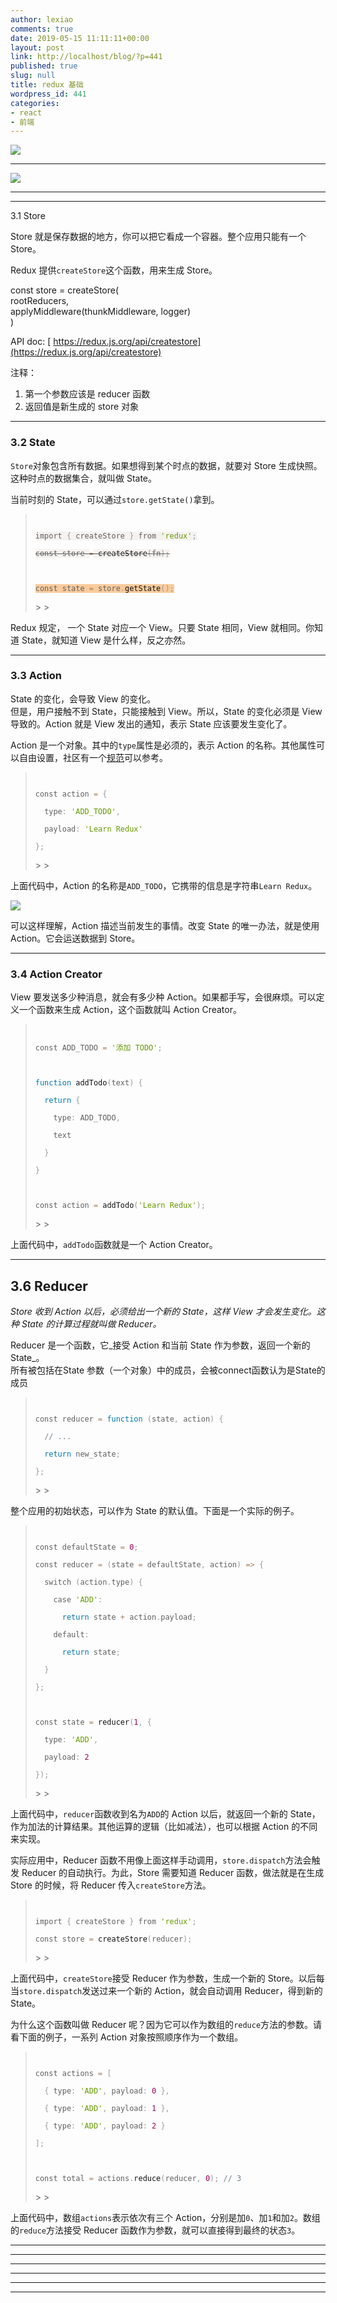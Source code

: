 ```yaml
---
author: lexiao
comments: true
date: 2019-05-15 11:11:11+00:00
layout: post
link: http://localhost/blog/?p=441
published: true
slug: null
title: redux 基础
wordpress_id: 441
categories:
- react
- 前端
---
```





[![](http://localhost/blog/wp-content/uploads/2019/05/01.png)](http://localhost/blog/wp-content/uploads/2019/05/01.png)




* * *




[![](http://localhost/blog/wp-content/uploads/2019/05/25E5-25BE-25AE-25E4-25BF-25A1-25E6-2588-25AA-25E5-259B-25BE_20190322180507.png)](http://localhost/blog/wp-content/uploads/2019/05/25E5-25BE-25AE-25E4-25BF-25A1-25E6-2588-25AA-25E5-259B-25BE_20190322180507.png)






* * *




* * *




3.1 Store

Store 就是保存数据的地方，你可以把它看成一个容器。整个应用只能有一个 Store。

Redux 提供`createStore`这个函数，用来生成 Store。



const store = createStore(  
rootReducers,   
applyMiddleware(thunkMiddleware, logger)  
)  

API doc: [ https://redux.js.org/api/createstore](https://redux.js.org/api/createstore)  


注释：  



  1. 第一个参数应该是 reducer 函数
  2. 返回值是新生成的 store 对象




* * *




### 3.2 State

`Store`对象包含所有数据。如果想得到某个时点的数据，就要对 Store 生成快照。这种时点的数据集合，就叫做 State。

当前时刻的 State，可以通过`store.getState()`拿到。

<blockquote><code style="border: none; direction: ltr; font-family: monospace, Consolas, Monaco, "Andale Mono"; font-size: 1.2em; hyphens: none; list-style-type: none; margin: 0px; padding: 0px; tab-size: 4; text-shadow: white 0px 1px; word-spacing: normal;"><span style="background-color: #f5f2f0;"><br></br>import </span><span style="background-color: #f5f2f0; border: none; color: #999999; list-style-type: none; margin: 0px; padding: 0px;">{</span><span style="background-color: #f5f2f0;"> createStore </span><span style="background-color: #f5f2f0; border: none; color: #999999; list-style-type: none; margin: 0px; padding: 0px;">}</span><span style="background-color: #f5f2f0;"> from </span><span style="background-color: #f5f2f0; border: none; color: #669900; list-style-type: none; margin: 0px; padding: 0px;">'redux'</span><span style="background-color: #f5f2f0; border: none; color: #999999; list-style-type: none; margin: 0px; padding: 0px;">;</span><span style="background-color: #f5f2f0;"><br></br><strike>const store </strike></span><strike><span style="background: rgba(255 , 255 , 255 , 0.5); border: none; color: #a67f59; list-style-type: none; margin: 0px; padding: 0px;">=</span><span style="background-color: #f5f2f0;"> </span><span style="background-color: #f5f2f0; border: none; color: #111111; list-style-type: none; margin: 0px; padding: 0px;">createStore<span style="border: none; color: #999999; list-style-type: none; margin: 0px; padding: 0px;">(</span></span><span style="background-color: #f5f2f0;">fn</span><span style="background-color: #f5f2f0; border: none; color: #999999; list-style-type: none; margin: 0px; padding: 0px;">)</span><span style="background-color: #f5f2f0; border: none; color: #999999; list-style-type: none; margin: 0px; padding: 0px;">;</span></strike><span style="background-color: #f5f2f0;"><br></br><br></br></span><span style="background-color: #f9cb9c;">const state <span style="border: none; color: #a67f59; list-style-type: none; margin: 0px; padding: 0px;">=</span> store<span style="border: none; color: #999999; list-style-type: none; margin: 0px; padding: 0px;">.</span><span style="border: none; color: #111111; list-style-type: none; margin: 0px; padding: 0px;">getState<span style="border: none; color: #999999; list-style-type: none; margin: 0px; padding: 0px;">(</span></span><span style="border: none; color: #999999; list-style-type: none; margin: 0px; padding: 0px;">)</span><span style="border: none; color: #999999; list-style-type: none; margin: 0px; padding: 0px;">;</span></span><span style="background-color: #f5f2f0;"><br></br></span></code>
>
> </blockquote>

Redux 规定， 一个 State 对应一个 View。只要 State 相同，View 就相同。你知道 State，就知道 View 是什么样，反之亦然。






* * *




### 3.3 Action

State 的变化，会导致 View 的变化。  
但是，用户接触不到 State，只能接触到 View。所以，State 的变化必须是 View 导致的。Action 就是 View 发出的通知，表示 State 应该要发生变化了。

Action 是一个对象。其中的`type`属性是必须的，表示 Action 的名称。其他属性可以自由设置，社区有一个[规范](https://github.com/acdlite/flux-standard-action)可以参考。

<blockquote><code style="border: none; direction: ltr; font-family: monospace, Consolas, Monaco, "Andale Mono"; font-size: 1.2em; hyphens: none; list-style-type: none; margin: 0px; padding: 0px; tab-size: 4; text-shadow: white 0px 1px; word-spacing: normal;"><br></br>const action <span style="background: rgba(255 , 255 , 255 , 0.5); border: none; color: #a67f59; list-style-type: none; margin: 0px; padding: 0px;">=</span> <span style="border: none; color: #999999; list-style-type: none; margin: 0px; padding: 0px;">{</span><br></br>  type<span style="border: none; color: #999999; list-style-type: none; margin: 0px; padding: 0px;">:</span> <span style="border: none; color: #669900; list-style-type: none; margin: 0px; padding: 0px;">'ADD_TODO'</span><span style="border: none; color: #999999; list-style-type: none; margin: 0px; padding: 0px;">,</span><br></br>  payload<span style="border: none; color: #999999; list-style-type: none; margin: 0px; padding: 0px;">:</span> <span style="border: none; color: #669900; list-style-type: none; margin: 0px; padding: 0px;">'Learn Redux'</span><br></br><span style="border: none; color: #999999; list-style-type: none; margin: 0px; padding: 0px;">}</span><span style="border: none; color: #999999; list-style-type: none; margin: 0px; padding: 0px;">;</span><br></br></code>
>
> </blockquote>

上面代码中，Action 的名称是`ADD_TODO`，它携带的信息是字符串`Learn Redux`。

[![](http://localhost/blog/wp-content/uploads/2019/05/25E5-25BE-25AE-25E4-25BF-25A1-25E6-2588-25AA-25E5-259B-25BE_20190322122102-300x20.png)](http://localhost/blog/wp-content/uploads/2019/05/25E5-25BE-25AE-25E4-25BF-25A1-25E6-2588-25AA-25E5-259B-25BE_20190322122102.png)


可以这样理解，Action 描述当前发生的事情。改变 State 的唯一办法，就是使用 Action。它会运送数据到 Store。




* * *




### 3.4 Action Creator

View 要发送多少种消息，就会有多少种 Action。如果都手写，会很麻烦。可以定义一个函数来生成 Action，这个函数就叫 Action Creator。

<blockquote><code style="border: none; direction: ltr; font-family: monospace, Consolas, Monaco, "Andale Mono"; font-size: 1.2em; hyphens: none; list-style-type: none; margin: 0px; padding: 0px; tab-size: 4; text-shadow: white 0px 1px; word-spacing: normal;"><br></br>const ADD_TODO <span style="background: rgba(255 , 255 , 255 , 0.5); border: none; color: #a67f59; list-style-type: none; margin: 0px; padding: 0px;">=</span> <span style="border: none; color: #669900; list-style-type: none; margin: 0px; padding: 0px;">'添加 TODO'</span><span style="border: none; color: #999999; list-style-type: none; margin: 0px; padding: 0px;">;</span><br></br><br></br><span style="border: none; color: #0077aa; list-style-type: none; margin: 0px; padding: 0px;">function</span> <span style="border: none; color: #111111; list-style-type: none; margin: 0px; padding: 0px;">addTodo<span style="border: none; color: #999999; list-style-type: none; margin: 0px; padding: 0px;">(</span></span>text<span style="border: none; color: #999999; list-style-type: none; margin: 0px; padding: 0px;">)</span> <span style="border: none; color: #999999; list-style-type: none; margin: 0px; padding: 0px;">{</span><br></br>  <span style="border: none; color: #0077aa; list-style-type: none; margin: 0px; padding: 0px;">return</span> <span style="border: none; color: #999999; list-style-type: none; margin: 0px; padding: 0px;">{</span><br></br>    type<span style="border: none; color: #999999; list-style-type: none; margin: 0px; padding: 0px;">:</span> ADD_TODO<span style="border: none; color: #999999; list-style-type: none; margin: 0px; padding: 0px;">,</span><br></br>    text<br></br>  <span style="border: none; color: #999999; list-style-type: none; margin: 0px; padding: 0px;">}</span><br></br><span style="border: none; color: #999999; list-style-type: none; margin: 0px; padding: 0px;">}</span><br></br><br></br>const action <span style="background: rgba(255 , 255 , 255 , 0.5); border: none; color: #a67f59; list-style-type: none; margin: 0px; padding: 0px;">=</span> <span style="border: none; color: #111111; list-style-type: none; margin: 0px; padding: 0px;">addTodo<span style="border: none; color: #999999; list-style-type: none; margin: 0px; padding: 0px;">(</span></span><span style="border: none; color: #669900; list-style-type: none; margin: 0px; padding: 0px;">'Learn Redux'</span><span style="border: none; color: #999999; list-style-type: none; margin: 0px; padding: 0px;">)</span><span style="border: none; color: #999999; list-style-type: none; margin: 0px; padding: 0px;">;</span><br></br></code>
>
> </blockquote>

上面代码中，`addTodo`函数就是一个 Action Creator。




* * *




## 3.6 Reducer

_Store 收到 Action 以后，必须给出一个新的 State，这样 View 才会发生变化。这种 State 的计算过程就叫做 Reducer。_

Reducer 是一个函数，它_接受 Action 和当前 State 作为参数，返回一个新的 State_。  
所有被包括在State 参数（一个对象）中的成员，会被connect函数认为是State的成员

<blockquote><code style="border: none; direction: ltr; font-family: monospace, Consolas, Monaco, "Andale Mono"; font-size: 1.2em; hyphens: none; list-style-type: none; margin: 0px; padding: 0px; tab-size: 4; text-shadow: white 0px 1px; word-spacing: normal;"><br></br>const reducer <span style="background: rgba(255 , 255 , 255 , 0.5); border: none; color: #a67f59; list-style-type: none; margin: 0px; padding: 0px;">=</span> <span style="border: none; color: #0077aa; list-style-type: none; margin: 0px; padding: 0px;">function</span> <span style="border: none; color: #999999; list-style-type: none; margin: 0px; padding: 0px;">(</span>state<span style="border: none; color: #999999; list-style-type: none; margin: 0px; padding: 0px;">,</span> action<span style="border: none; color: #999999; list-style-type: none; margin: 0px; padding: 0px;">)</span> <span style="border: none; color: #999999; list-style-type: none; margin: 0px; padding: 0px;">{</span><br></br> <span style="border: none; color: slategrey; list-style-type: none; margin: 0px; padding: 0px;" spellcheck="true"> // ...<br></br></span>  <span style="border: none; color: #0077aa; list-style-type: none; margin: 0px; padding: 0px;">return</span> new_state<span style="border: none; color: #999999; list-style-type: none; margin: 0px; padding: 0px;">;</span><br></br><span style="border: none; color: #999999; list-style-type: none; margin: 0px; padding: 0px;">}</span><span style="border: none; color: #999999; list-style-type: none; margin: 0px; padding: 0px;">;</span><br></br></code>
>
> </blockquote>

整个应用的初始状态，可以作为 State 的默认值。下面是一个实际的例子。

<blockquote><code style="border: none; direction: ltr; font-family: monospace, Consolas, Monaco, "Andale Mono"; font-size: 1.2em; hyphens: none; list-style-type: none; margin: 0px; padding: 0px; tab-size: 4; text-shadow: white 0px 1px; word-spacing: normal;"><br></br>const defaultState <span style="background: rgba(255 , 255 , 255 , 0.5); border: none; color: #a67f59; list-style-type: none; margin: 0px; padding: 0px;">=</span> <span style="border: none; color: #990055; list-style-type: none; margin: 0px; padding: 0px;">0</span><span style="border: none; color: #999999; list-style-type: none; margin: 0px; padding: 0px;">;</span><br></br>const reducer <span style="background: rgba(255 , 255 , 255 , 0.5); border: none; color: #a67f59; list-style-type: none; margin: 0px; padding: 0px;">=</span> <span style="border: none; color: #999999; list-style-type: none; margin: 0px; padding: 0px;">(</span>state <span style="background: rgba(255 , 255 , 255 , 0.5); border: none; color: #a67f59; list-style-type: none; margin: 0px; padding: 0px;">=</span> defaultState<span style="border: none; color: #999999; list-style-type: none; margin: 0px; padding: 0px;">,</span> action<span style="border: none; color: #999999; list-style-type: none; margin: 0px; padding: 0px;">)</span> <span style="background: rgba(255 , 255 , 255 , 0.5); border: none; color: #a67f59; list-style-type: none; margin: 0px; padding: 0px;">=</span><span style="background: rgba(255 , 255 , 255 , 0.5); border: none; color: #a67f59; list-style-type: none; margin: 0px; padding: 0px;">></span> <span style="border: none; color: #999999; list-style-type: none; margin: 0px; padding: 0px;">{</span><br></br>  switch <span style="border: none; color: #999999; list-style-type: none; margin: 0px; padding: 0px;">(</span>action<span style="border: none; color: #999999; list-style-type: none; margin: 0px; padding: 0px;">.</span>type<span style="border: none; color: #999999; list-style-type: none; margin: 0px; padding: 0px;">)</span> <span style="border: none; color: #999999; list-style-type: none; margin: 0px; padding: 0px;">{</span><br></br>    case <span style="border: none; color: #669900; list-style-type: none; margin: 0px; padding: 0px;">'ADD'</span><span style="border: none; color: #999999; list-style-type: none; margin: 0px; padding: 0px;">:</span><br></br>      <span style="border: none; color: #0077aa; list-style-type: none; margin: 0px; padding: 0px;">return</span> state <span style="background: rgba(255 , 255 , 255 , 0.5); border: none; color: #a67f59; list-style-type: none; margin: 0px; padding: 0px;">+</span> action<span style="border: none; color: #999999; list-style-type: none; margin: 0px; padding: 0px;">.</span>payload<span style="border: none; color: #999999; list-style-type: none; margin: 0px; padding: 0px;">;</span><br></br>    default<span style="border: none; color: #999999; list-style-type: none; margin: 0px; padding: 0px;">:</span> <br></br>      <span style="border: none; color: #0077aa; list-style-type: none; margin: 0px; padding: 0px;">return</span> state<span style="border: none; color: #999999; list-style-type: none; margin: 0px; padding: 0px;">;</span><br></br>  <span style="border: none; color: #999999; list-style-type: none; margin: 0px; padding: 0px;">}</span><br></br><span style="border: none; color: #999999; list-style-type: none; margin: 0px; padding: 0px;">}</span><span style="border: none; color: #999999; list-style-type: none; margin: 0px; padding: 0px;">;</span><br></br><br></br>const state <span style="background: rgba(255 , 255 , 255 , 0.5); border: none; color: #a67f59; list-style-type: none; margin: 0px; padding: 0px;">=</span> <span style="border: none; color: #111111; list-style-type: none; margin: 0px; padding: 0px;">reducer<span style="border: none; color: #999999; list-style-type: none; margin: 0px; padding: 0px;">(</span></span><span style="border: none; color: #990055; list-style-type: none; margin: 0px; padding: 0px;">1</span><span style="border: none; color: #999999; list-style-type: none; margin: 0px; padding: 0px;">,</span> <span style="border: none; color: #999999; list-style-type: none; margin: 0px; padding: 0px;">{</span><br></br>  type<span style="border: none; color: #999999; list-style-type: none; margin: 0px; padding: 0px;">:</span> <span style="border: none; color: #669900; list-style-type: none; margin: 0px; padding: 0px;">'ADD'</span><span style="border: none; color: #999999; list-style-type: none; margin: 0px; padding: 0px;">,</span><br></br>  payload<span style="border: none; color: #999999; list-style-type: none; margin: 0px; padding: 0px;">:</span> <span style="border: none; color: #990055; list-style-type: none; margin: 0px; padding: 0px;">2</span><br></br><span style="border: none; color: #999999; list-style-type: none; margin: 0px; padding: 0px;">}</span><span style="border: none; color: #999999; list-style-type: none; margin: 0px; padding: 0px;">)</span><span style="border: none; color: #999999; list-style-type: none; margin: 0px; padding: 0px;">;</span><br></br></code>
>
> </blockquote>

上面代码中，`reducer`函数收到名为`ADD`的 Action 以后，就返回一个新的 State，作为加法的计算结果。其他运算的逻辑（比如减法），也可以根据 Action 的不同来实现。

实际应用中，Reducer 函数不用像上面这样手动调用，`store.dispatch`方法会触发 Reducer 的自动执行。为此，Store 需要知道 Reducer 函数，做法就是在生成 Store 的时候，将 Reducer 传入`createStore`方法。

<blockquote><code style="border: none; direction: ltr; font-family: monospace, Consolas, Monaco, "Andale Mono"; font-size: 1.2em; hyphens: none; list-style-type: none; margin: 0px; padding: 0px; tab-size: 4; text-shadow: white 0px 1px; word-spacing: normal;"><br></br>import <span style="border: none; color: #999999; list-style-type: none; margin: 0px; padding: 0px;">{</span> createStore <span style="border: none; color: #999999; list-style-type: none; margin: 0px; padding: 0px;">}</span> from <span style="border: none; color: #669900; list-style-type: none; margin: 0px; padding: 0px;">'redux'</span><span style="border: none; color: #999999; list-style-type: none; margin: 0px; padding: 0px;">;</span><br></br>const store <span style="background: rgba(255 , 255 , 255 , 0.5); border: none; color: #a67f59; list-style-type: none; margin: 0px; padding: 0px;">=</span> <span style="border: none; color: #111111; list-style-type: none; margin: 0px; padding: 0px;">createStore<span style="border: none; color: #999999; list-style-type: none; margin: 0px; padding: 0px;">(</span></span>reducer<span style="border: none; color: #999999; list-style-type: none; margin: 0px; padding: 0px;">)</span><span style="border: none; color: #999999; list-style-type: none; margin: 0px; padding: 0px;">;</span><br></br></code>
>
> </blockquote>

上面代码中，`createStore`接受 Reducer 作为参数，生成一个新的 Store。以后每当`store.dispatch`发送过来一个新的 Action，就会自动调用 Reducer，得到新的 State。

为什么这个函数叫做 Reducer 呢？因为它可以作为数组的`reduce`方法的参数。请看下面的例子，一系列 Action 对象按照顺序作为一个数组。

<blockquote><code style="border: none; direction: ltr; font-family: monospace, Consolas, Monaco, "Andale Mono"; font-size: 1.2em; hyphens: none; list-style-type: none; margin: 0px; padding: 0px; tab-size: 4; text-shadow: white 0px 1px; word-spacing: normal;"><br></br>const actions <span style="background: rgba(255 , 255 , 255 , 0.5); border: none; color: #a67f59; list-style-type: none; margin: 0px; padding: 0px;">=</span> <span style="border: none; color: #999999; list-style-type: none; margin: 0px; padding: 0px;">[</span><br></br>  <span style="border: none; color: #999999; list-style-type: none; margin: 0px; padding: 0px;">{</span> type<span style="border: none; color: #999999; list-style-type: none; margin: 0px; padding: 0px;">:</span> <span style="border: none; color: #669900; list-style-type: none; margin: 0px; padding: 0px;">'ADD'</span><span style="border: none; color: #999999; list-style-type: none; margin: 0px; padding: 0px;">,</span> payload<span style="border: none; color: #999999; list-style-type: none; margin: 0px; padding: 0px;">:</span> <span style="border: none; color: #990055; list-style-type: none; margin: 0px; padding: 0px;">0</span> <span style="border: none; color: #999999; list-style-type: none; margin: 0px; padding: 0px;">}</span><span style="border: none; color: #999999; list-style-type: none; margin: 0px; padding: 0px;">,</span><br></br>  <span style="border: none; color: #999999; list-style-type: none; margin: 0px; padding: 0px;">{</span> type<span style="border: none; color: #999999; list-style-type: none; margin: 0px; padding: 0px;">:</span> <span style="border: none; color: #669900; list-style-type: none; margin: 0px; padding: 0px;">'ADD'</span><span style="border: none; color: #999999; list-style-type: none; margin: 0px; padding: 0px;">,</span> payload<span style="border: none; color: #999999; list-style-type: none; margin: 0px; padding: 0px;">:</span> <span style="border: none; color: #990055; list-style-type: none; margin: 0px; padding: 0px;">1</span> <span style="border: none; color: #999999; list-style-type: none; margin: 0px; padding: 0px;">}</span><span style="border: none; color: #999999; list-style-type: none; margin: 0px; padding: 0px;">,</span><br></br>  <span style="border: none; color: #999999; list-style-type: none; margin: 0px; padding: 0px;">{</span> type<span style="border: none; color: #999999; list-style-type: none; margin: 0px; padding: 0px;">:</span> <span style="border: none; color: #669900; list-style-type: none; margin: 0px; padding: 0px;">'ADD'</span><span style="border: none; color: #999999; list-style-type: none; margin: 0px; padding: 0px;">,</span> payload<span style="border: none; color: #999999; list-style-type: none; margin: 0px; padding: 0px;">:</span> <span style="border: none; color: #990055; list-style-type: none; margin: 0px; padding: 0px;">2</span> <span style="border: none; color: #999999; list-style-type: none; margin: 0px; padding: 0px;">}</span><br></br><span style="border: none; color: #999999; list-style-type: none; margin: 0px; padding: 0px;">]</span><span style="border: none; color: #999999; list-style-type: none; margin: 0px; padding: 0px;">;</span><br></br><br></br>const total <span style="background: rgba(255 , 255 , 255 , 0.5); border: none; color: #a67f59; list-style-type: none; margin: 0px; padding: 0px;">=</span> actions<span style="border: none; color: #999999; list-style-type: none; margin: 0px; padding: 0px;">.</span><span style="border: none; color: #111111; list-style-type: none; margin: 0px; padding: 0px;">reduce<span style="border: none; color: #999999; list-style-type: none; margin: 0px; padding: 0px;">(</span></span>reducer<span style="border: none; color: #999999; list-style-type: none; margin: 0px; padding: 0px;">,</span> <span style="border: none; color: #990055; list-style-type: none; margin: 0px; padding: 0px;">0</span><span style="border: none; color: #999999; list-style-type: none; margin: 0px; padding: 0px;">)</span><span style="border: none; color: #999999; list-style-type: none; margin: 0px; padding: 0px;">;</span><span style="border: none; color: slategrey; list-style-type: none; margin: 0px; padding: 0px;" spellcheck="true"> // 3<br></br></span></code>
>
> </blockquote>

上面代码中，数组`actions`表示依次有三个 Action，分别是加`0`、加`1`和加`2`。数组的`reduce`方法接受 Reducer 函数作为参数，就可以直接得到最终的状态`3`。




* * *





* * *





* * *





* * *





* * *





* * *
